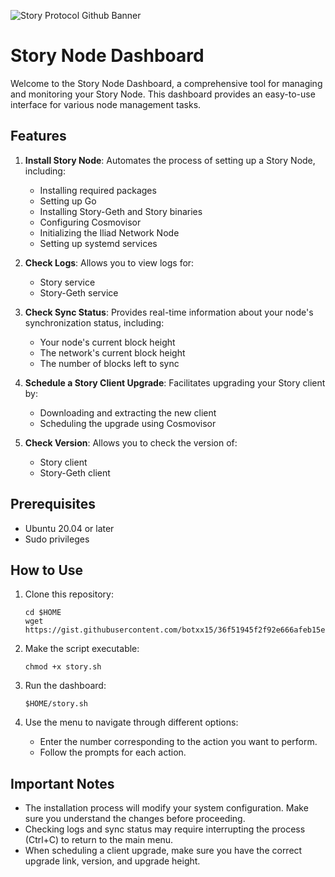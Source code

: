 ![Story Protocol Github Banner](https://github.com/user-attachments/assets/51fe2eef-9e7d-4550-9b85-870c4e98117c)
# Story Node Dashboard

Welcome to the Story Node Dashboard, a comprehensive tool for managing and monitoring your Story Node. This dashboard provides an easy-to-use interface for various node management tasks.

## Features

1. **Install Story Node**: Automates the process of setting up a Story Node, including:
   - Installing required packages
   - Setting up Go
   - Installing Story-Geth and Story binaries
   - Configuring Cosmovisor
   - Initializing the Iliad Network Node
   - Setting up systemd services

2. **Check Logs**: Allows you to view logs for:
   - Story service
   - Story-Geth service

3. **Check Sync Status**: Provides real-time information about your node's synchronization status, including:
   - Your node's current block height
   - The network's current block height
   - The number of blocks left to sync

4. **Schedule a Story Client Upgrade**: Facilitates upgrading your Story client by:
   - Downloading and extracting the new client
   - Scheduling the upgrade using Cosmovisor

5. **Check Version**: Allows you to check the version of:
   - Story client
   - Story-Geth client

## Prerequisites

- Ubuntu 20.04 or later
- Sudo privileges

## How to Use

1. Clone this repository:
   ```
   cd $HOME
   wget https://gist.githubusercontent.com/botxx15/36f51945f2f92e666afeb15ec7a97f95/raw/story.sh
   ```

2. Make the script executable:
   ```
   chmod +x story.sh
   ```

3. Run the dashboard:
   ```
   $HOME/story.sh
   ```

4. Use the menu to navigate through different options:
   - Enter the number corresponding to the action you want to perform.
   - Follow the prompts for each action.

## Important Notes

- The installation process will modify your system configuration. Make sure you understand the changes before proceeding.
- Checking logs and sync status may require interrupting the process (Ctrl+C) to return to the main menu.
- When scheduling a client upgrade, make sure you have the correct upgrade link, version, and upgrade height.